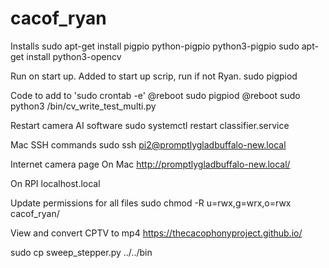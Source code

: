 # cacof_ryan

Installs
sudo apt-get install pigpio python-pigpio python3-pigpio
sudo apt-get install python3-opencv

Run on start up. Added to start up scrip, run if not Ryan.
sudo pigpiod

Code to add to 'sudo crontab -e'
@reboot sudo pigpiod
@reboot sudo python3 /bin/cv_write_test_multi.py



Restart camera AI software
sudo systemctl restart classifier.service


Mac SSH commands
sudo ssh pi2@promptlygladbuffalo-new.local

Internet camera page
On Mac
http://promptlygladbuffalo-new.local/

On RPI
localhost.local


Update permissions for all files
sudo chmod -R u=rwx,g=wrx,o=rwx cacof_ryan/

View and convert CPTV to mp4
https://thecacophonyproject.github.io/

sudo cp sweep_stepper.py ../../bin


